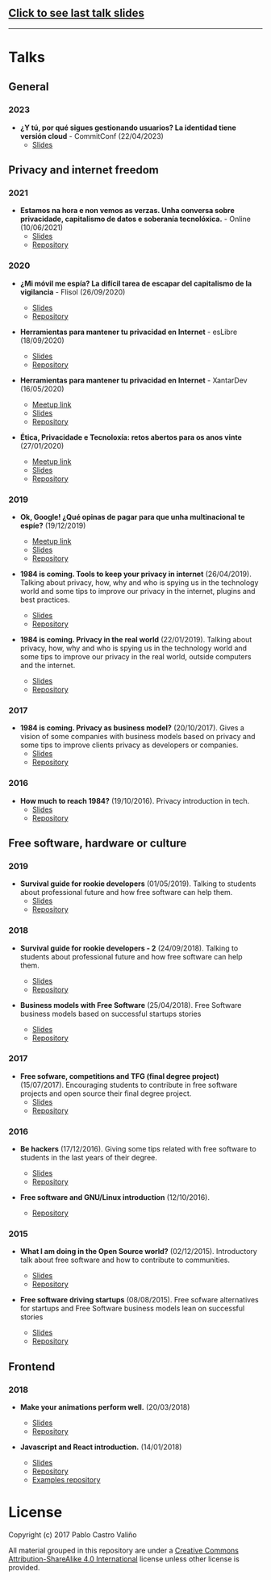 
## [Click to see last talk slides](https://docs.google.com/presentation/d/1PZj2x15j0DBmW2qcCY_orQlP6R7wL3Bsb2WVp3PBxzo/edit#slide=id.g11871ad1c2a_0_118)

----------

# Talks

## General

### 2023
- **¿Y tú, por qué sigues gestionando usuarios? La identidad tiene versión cloud** - CommitConf (22/04/2023)
  - [Slides](https://docs.google.com/presentation/d/1PZj2x15j0DBmW2qcCY_orQlP6R7wL3Bsb2WVp3PBxzo/edit#slide=id.g11871ad1c2a_0_118)


## Privacy and internet freedom
### 2021
- **Estamos na hora e non vemos as verzas. Unha conversa sobre privacidade, capitalismo de datos e soberanía tecnolóxica.** - Online (10/06/2021)
  - [Slides](https://castrinho8.github.io/non-vemos-as-verzas/#/portada)
  - [Repository](https://github.com/castrinho8/non-vemos-as-verzas)

### 2020
- **¿Mi móvil me espía? La difícil tarea de escapar del capitalismo de la vigilancia** - Flisol (26/09/2020)
  - [Slides](https://castrinho8.github.io/flisol-2020/public/index.html#/portada)
  - [Repository](https://github.com/castrinho8/flisol-2020)

- **Herramientas para mantener tu privacidad en Internet** - esLibre (18/09/2020)
  - [Slides](https://castrinho8.github.io/esLibre-2020/public/index.html#/portada)
  - [Repository](https://github.com/castrinho8/esLibre-2020)

- **Herramientas para mantener tu privacidad en Internet** - XantarDev (16/05/2020)
  - [Meetup link](https://www.meetup.com/es-ES/XantarDev/events/270406431/)
  - [Slides](https://castrinho8.github.io/privacy-tools-xantardev/public/index.html#/portada)
  - [Repository](https://github.com/castrinho8/privacy-tools-xantardev)

- **Ética, Privacidade e Tecnoloxía: retos abertos para os anos vinte** (27/01/2020)
  - [Meetup link](https://www.meetup.com/Distopias-Cotias/events/267806186/)
  - [Slides](https://castrinho8.github.io/distopias-cotias/public/index.html#/portada)
  - [Repository](https://github.com/castrinho8/distopias-cotias)

### 2019
- **Ok, Google! ¿Qué opinas de pagar para que unha multinacional te espíe?** (19/12/2019)
  - [Meetup link](https://www.meetup.com/GPUL-Labs/events/265644892/)
  - [Slides](https://castrinho8.github.io/ok-google/public/#/portada)
  - [Repository](https://github.com/castrinho8/ok-google)

- **1984 is coming. Tools to keep your privacy in internet** (26/04/2019). Talking about privacy, how, why and who is spying us in the technology world and some tips to improve our privacy in the internet, plugins and best practices.
  - [Slides](https://castrinho8.github.io/privacy-tools/public/#/portada)
  - [Repository](https://github.com/castrinho8/privacy-tools)

- **1984 is coming. Privacy in the real world** (22/01/2019). Talking about privacy, how, why and who is spying us in the technology world and some tips to improve our privacy in the real world, outside computers and the internet.
  - [Slides](https://castrinho8.github.io/privacy-real-world/public/#/portada)
  - [Repository](https://github.com/castrinho8/privacy-real-world)

### 2017
- **1984 is coming. Privacy as business model?** (20/10/2017). Gives a vision of some companies with business models based on privacy and some tips to improve clients privacy as developers or companies.
  - [Slides](https://castrinho8.github.io/privacy-business-models/index.html#/portada)
  - [Repository](https://github.com/castrinho8/privacy-business-models)

### 2016
- **How much to reach 1984?** (19/10/2016). Privacy introduction in tech.
  - [Slides](https://castrinho8.github.io/free-software-privacy/#/portada)
  - [Repository](https://github.com/castrinho8/free-software-privacy)

## Free software, hardware or culture

### 2019
- **Survival guide for rookie developers** (01/05/2019). Talking to students about professional future and how free software can help them.
  - [Slides](https://castrinho8.github.io/free-sofware-and-jobs/public/index.html#/portada)
  - [Repository](https://github.com/castrinho8/free-sofware-and-jobs)

### 2018
- **Survival guide for rookie developers - 2** (24/09/2018). Talking to students about professional future and how free software can help them.
  - [Slides](https://castrinho8.github.io/survival-guide-to-rookie-developers-2/public/#/portada)
  - [Repository](https://github.com/castrinho8/survival-guide-to-rookie-developers-2)

- **Business models with Free Software** (25/04/2018). Free Software business models based on successful startups stories
  - [Slides](https://castrinho8.github.io/free-software-business-models/index.html)
  - [Repository](https://github.com/castrinho8/free-software-business-models)

### 2017
- **Free sofware, competitions and TFG (final degree project)** (15/07/2017). Encouraging students to contribute in free software projects and open source their final degree project.
  - [Slides](https://castrinho8.github.io/free-software-competitions/#/)
  - [Repository](https://github.com/castrinho8/free-software-competitions)

### 2016
- **Be hackers** (17/12/2016). Giving some tips related with free software to students in the last years of their degree.
  - [Slides](https://castrinho8.github.io/be-hackers/index#/)
  - [Repository](https://github.com/castrinho8/be-hackers)

- **Free software and GNU/Linux introduction** (12/10/2016).
  - [Repository](https://github.com/castrinho8/gpul-intro-linux-slides)

### 2015
- **What I am doing in the Open Source world?** (02/12/2015). Introductory talk about free software and how to contribute to communities.
  - [Slides](https://castrinho8.github.io/open-community/#/)
  - [Repository](https://github.com/castrinho8/open-community)

- **Free software driving startups** (08/08/2015). Free sofware alternatives for startups and Free Software business models lean on successful stories
  - [Slides](https://castrinho8.github.io/akademy-startups-presentation/#/portada)
  - [Repository](https://github.com/castrinho8/akademy-startups-presentation)

## Frontend

### 2018
- **Make your animations perform well.** (20/03/2018)
  - [Slides](https://castrinho8.github.io/animations-performance/#/)
  - [Repository](https://github.com/castrinho8/animations-performance)

- **Javascript and React introduction.** (14/01/2018)
  - [Slides](https://castrinho8.github.io/intro_js_react/)
  - [Repository](https://github.com/castrinho8/intro_js_react)
  - [Examples repository](https://github.com/castrinho8/intro_js_react_example)

# License
Copyright (c) 2017 Pablo Castro Valiño

All material grouped in this repository are under a [Creative Commons Attribution-ShareAlike 4.0 International](https://creativecommons.org/licenses/by-sa/4.0/) license unless other license is provided.
